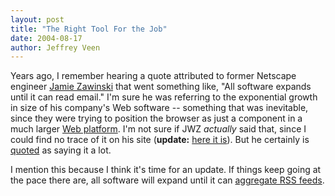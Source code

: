 ```yaml
---
layout: post
title: "The Right Tool For the Job"
date: 2004-08-17
author: Jeffrey Veen
---
```

Years ago, I remember hearing a quote attributed to former Netscape engineer <a href="http://jwz.org">Jamie Zawinski</a> that went something like, "All software expands until it can read email." I'm sure he was referring to the exponential growth in size of his company's Web software -- something that was inevitable, since they were trying to position the browser as just a component in a much larger <a href="http://en.wikipedia.org/wiki/Netscape_Navigator">Web platform</a>. I'm not sure if JWZ <em>actually</em> said that, since I could find no trace of it on his site (<strong>update:</strong> <a href="http://www.jwz.org/hacks/">here it is</a>). But he certainly is <a href="http://www.google.com/search?hl=en&lr=lang_en&ie=UTF-8&safe=off&c2coff=1&q=jwz+software+expands+until+email&btnG=Search">quoted</a> as saying it a lot.

I mention this because I think it's time for an update. If things keep going at the pace there are, all software will expand until it can <a href="http://www.puremis.net/excel/soft/EaZyRss.shtml">aggregate RSS feeds</a>.
